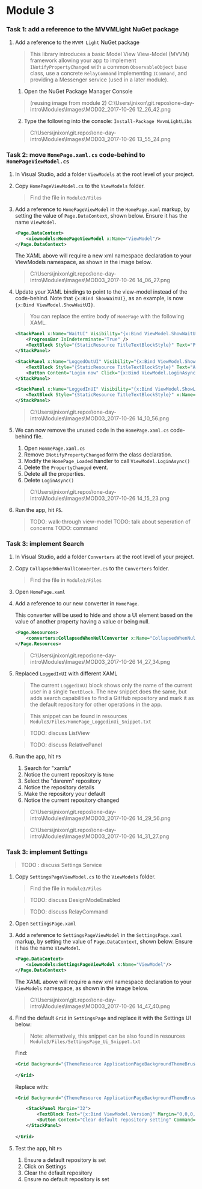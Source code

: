 # Module 3

### Task 1: add a reference to the MVVMLight NuGet package

1. Add a reference to the `MVVM Light` NuGet package 

    > This library introduces a basic Model View View-Model (MVVM) framework allowing your app to implement `INotifyPropertyChanged` with a common `ObservableObject` base class, use a concrete `RelayCommand` implementing `ICommand`, and providing a Messenger service (used in a later module).

    1. Open the NuGet Package Manager Console
    
    > (reusing image from module 2) C:\Users\jnixon\git.repos\one-day-intro\Modules\Images\MOD02_2017-10-26 12_26_42.png

    2. Type the following into the console: `Install-Package MvvmLightLibs`

    > C:\Users\jnixon\git.repos\one-day-intro\Modules\Images\MOD03_2017-10-26 13_55_24.png

### Task 2: move `HomePage.xaml.cs` code-behind to `HomePageViewModel.cs` 

1. In Visual Studio, add a folder `ViewModels` at the root level of your project.

1. Copy `HomePageViewModel.cs` to the `ViewModels` folder.

    > Find the file in `Module3/Files`

1. Add a reference to `HomePageViewModel` in the `HomePage.xaml` markup, by setting the value of `Page.DataContext`, shown below. Ensure it has the name `ViewModel`.

    ```xml
    <Page.DataContext>
        <viewmodels:HomePageViewModel x:Name="ViewModel"/>
    </Page.DataContext> 
    ```

    The XAML above will require a new xml namespace declaration to your  ViewModels namespace, as shown in the image below.

    > C:\Users\jnixon\git.repos\one-day-intro\Modules\Images\MOD03_2017-10-26 14_06_27.png

1. Update your XAML bindings to point to the view-model instead of the code-behind. Note that `{x:Bind ShowWaitUI}`, as an example, is now `{x:Bind ViewModel.ShowWaitUI}`.

    > You can replace the entire body of `HomePage` with the following XAML.

    ```xml
    <StackPanel x:Name="WaitUI" Visibility="{x:Bind ViewModel.ShowWaitUI, Mode=OneWay}">
        <ProgressBar IsIndeterminate="True" />
        <TextBlock Style="{StaticResource TitleTextBlockStyle}" Text="Please wait" />
    </StackPanel>

    <StackPanel x:Name="LoggedOutUI" Visibility="{x:Bind ViewModel.ShowLoggedOutUI, Mode=OneWay}">
        <TextBlock Style="{StaticResource TitleTextBlockStyle}" Text="Authentication is required" />
        <Button Content="Login now" Click="{x:Bind ViewModel.LoginAsync}" />
    </StackPanel>

    <StackPanel x:Name="LoggedInUI" Visibility="{x:Bind ViewModel.ShowLoggedInUI, Mode=OneWay}">
        <TextBlock Style="{StaticResource TitleTextBlockStyle}" x:Name="UserNameTextBlock" Text="{x:Bind ViewModel.User.name, Mode=OneWay}" />
    </StackPanel> 
    ```

    > C:\Users\jnixon\git.repos\one-day-intro\Modules\Images\MOD03_2017-10-26 14_10_56.png

1. We can now remove the unused code in the `HomePage.xaml.cs` code-behind file. 

    1. Open `HonmePage.xaml.cs`
    1. Remove `INotifyPropertyChanged` form the class declaration.
    1. Modify the `HomePage_Loaded` handler to call `ViewModel.LoginAsync()`
    1. Delete the `PropertyChanged` event.
    1. Delete all the properties.
    1. Delete `LoginAsync()`

    > C:\Users\jnixon\git.repos\one-day-intro\Modules\Images\MOD03_2017-10-26 14_15_23.png

1. Run the app, hit `F5`.

    > TODO: walk-through view-model
    > TODO: talk about seperation of concerns
    > TODO: command

### Task 3: implement Search

1. In Visual Studio, add a folder `Converters` at the root level of your project.

1. Copy `CollapsedWhenNullConverter.cs` to the `Converters` folder.

    > Find the file in `Module3/Files`

1. Open `HomePage.xaml`

1. Add a reference to our new converter in `HomePage`.

    This converter will be used to hide and show a UI element based on the value of another property having a value or being null.

    ```xml
    <Page.Resources>
        <converters:CollapsedWhenNullConverter x:Name="CollapsedWhenNullConverter" />
    </Page.Resources>
    ```

    > C:\Users\jnixon\git.repos\one-day-intro\Modules\Images\MOD03_2017-10-26 14_27_34.png

1. Replaced `LoggedInUI` with different XAML

    > The current `LoggedInUI` block shows only the name of the current user in a single `TextBlock`. The new snippet does the same, but adds search capabilities to find a GitHub repository and mark it as the default repository for other operations in the app.

    > This  snippet can be found in resources `Module3/Files/HomePage_LoggedinUi_Snippet.txt`

    > TODO: discuss ListView

    > TODO: discuss RelativePanel

1. Run the app, hit `F5`

    1. Search for "xamlu"
    1. Notice the current repository is `None`
    1. Select the "darenm" repository
    1. Notice the repository details
    1. Make the repository your default
    1. Notice the current repository changed
 
    > C:\Users\jnixon\git.repos\one-day-intro\Modules\Images\MOD03_2017-10-26 14_29_56.png

    > C:\Users\jnixon\git.repos\one-day-intro\Modules\Images\MOD03_2017-10-26 14_31_27.png


### Task 3: implement Settings

> TODO : discuss Settings Service

1. Copy `SettingsPageViewModel.cs` to the `ViewModels` folder.

    > Find the file in `Module3/Files`

    > TODO: discuss DesignModeEnabled

    > TODO: discuss RelayCommand

1. Open `SettingsPage.xaml`

1. Add a reference to `SettingsPageViewModel` in the `SettingsPage.xaml` markup, by setting the value of `Page.DataContext`, shown below. Ensure it has the name `ViewModel`.

    ```xml
    <Page.DataContext>
        <viewmodels:SettingsPageViewModel x:Name="ViewModel"/>
    </Page.DataContext> 
    ```

    The XAML above will require a new xml namespace declaration to your `ViewModels` namespace, as shown in the image below.

    > C:\Users\jnixon\git.repos\one-day-intro\Modules\Images\MOD03_2017-10-26 14_47_40.png

1. Find the default `Grid` in `SettingsPage` and replace it with the Settings UI below:

    > Note: alternatively, this snippet can be also found in resources `Module3/Files/SettingsPage_Ui_Snippet.txt`

    Find:  

    ```xml
    <Grid Background="{ThemeResource ApplicationPageBackgroundThemeBrush}">
      
    </Grid> 
    ```

    Replace with:

    ```xml
    <Grid Background="{ThemeResource ApplicationPageBackgroundThemeBrush}">

        <StackPanel Margin="32">
            <TextBlock Text="{x:Bind ViewModel.Version}" Margin="0,0,0,16" />
            <Button Content="Clear default repository setting" Command="{x:Bind ViewModel.ClearDefaultCommand}" />
        </StackPanel>
        
    </Grid> 
    ```

1. Test the app, hit `F5`

    1. Ensure a default repository is set
    1. Click on Settings
    1. Clear the default repository
    1. Ensure no default repository is set
